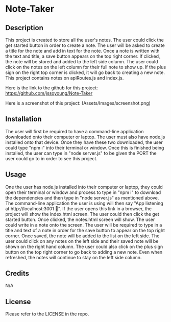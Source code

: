 # Note-Taker

## Description

This project is created to store all the user's notes. The user could click the get started button in order to create a note. The user will be asked to create a title for the note and add in text for the note. Once a note is written with the text and title, a save button appears on the top right corner. If clicked, the note will be stored and added to the left side column. The user could click on the notes on the left column for their full note to show up. If the plus sign on the right top corner is clicked, it will go back to creating a new note. This project contains notes on apiRoutes.js and index.js.

Here is the link to the github for this project: https://github.com/jssoyoung/Note-Taker

Here is a screenshot of this project: (Assets/Images/screenshot.png)

## Installation

The user will first be required to have a command-line application downloaded onto their computer or laptop. The user must also have node.js installed onto that device. Once they have these two downloaded, the user could type "npm i" into their terminal or window. Once this is finished being installed, the user can type in "node server.js" to be given the PORT the user could go to in order to see this project.

## Usage

One the user has node.js installed into their computer or laptop, they could open their terminal or window and process to type in "npm i" to download the dependencies and then type in "node server.js" as mentioned above. The command-line application the user is using will then say "App listening at http://localhost:3001 🚀". If the user opens this link in a browser, the project will show the index.html screen. The user could then click the get started button. Once clicked, the notes.html screen will show. The user could write in a note onto the screen. The user will be required to type in a title and text of a note in order for the save button to appear on the top right corner. Once saved, the note will be added to the list on the left side. The user could click on any notes on the left side and their saved note will be shown on the right hand column. The user could also click on the plus sign button on the top right corner to go back to adding a new note. Even when refreshed, the notes will continue to stay on the left side column.

## Credits

N/A

## License

Please refer to the LICENSE in the repo.